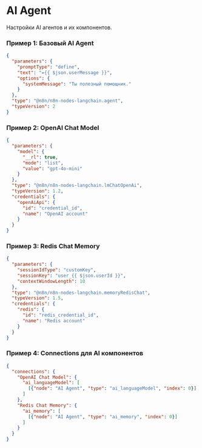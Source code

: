# AI Agent

Настройки AI агентов и их компонентов.

### Пример 1: Базовый AI Agent
```json
{
  "parameters": {
    "promptType": "define",
    "text": "={{ $json.userMessage }}",
    "options": {
      "systemMessage": "Ты полезный помощник."
    }
  },
  "type": "@n8n/n8n-nodes-langchain.agent",
  "typeVersion": 2
}
```


### Пример 2: OpenAI Chat Model
```json
{
  "parameters": {
    "model": {
      "__rl": true,
      "mode": "list", 
      "value": "gpt-4o-mini"
    }
  },
  "type": "@n8n/n8n-nodes-langchain.lmChatOpenAi",
  "typeVersion": 1.2,
  "credentials": {
    "openAiApi": {
      "id": "credential_id",
      "name": "OpenAI account"
    }
  }
}
```


### Пример 3: Redis Chat Memory
```json
{
  "parameters": {
    "sessionIdType": "customKey",
    "sessionKey": "user_{{ $json.userId }}",
    "contextWindowLength": 10
  },
  "type": "@n8n/n8n-nodes-langchain.memoryRedisChat",
  "typeVersion": 1.5,
  "credentials": {
    "redis": {
      "id": "redis_credential_id",
      "name": "Redis account"
    }
  }
}
```


### Пример 4: Connections для AI компонентов
```json
{
  "connections": {
    "OpenAI Chat Model": {
      "ai_languageModel": [
        [{"node": "AI Agent", "type": "ai_languageModel", "index": 0}]
      ]
    },
    "Redis Chat Memory": {
      "ai_memory": [
        [{"node": "AI Agent", "type": "ai_memory", "index": 0}]
      ]
    }
  }
}
```
